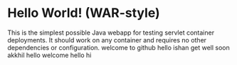 Hello World! (WAR-style)
===============

This is the simplest possible Java webapp for testing servlet container deployments.  It should work on any container and requires no other dependencies or configuration.
welcome to github
hello ishan
get well soon akkhil
hello welcome
hello hi
